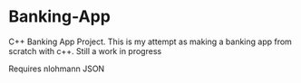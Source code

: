 # Banking-App
C++ Banking App Project.
This is my attempt as making a banking app from scratch with c++. 
Still a work in progress

Requires nlohmann JSON
